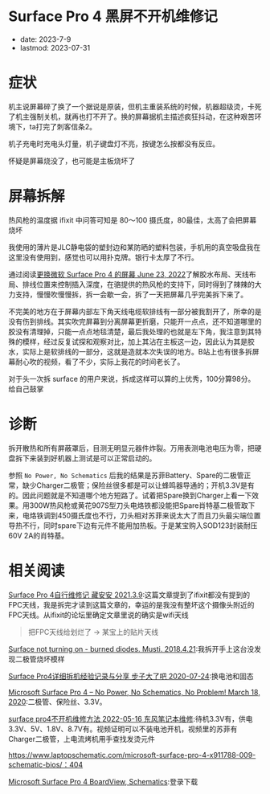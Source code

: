 # Surface Pro 4 黑屏不开机维修记
- date: 2023-7-9
- lastmod: 2023-07-31

# 症状

机主说屏幕碎了换了一个据说是原装，但机主重装系统的时候，机器超级烫，卡死了机主强制关机，就再也打不开了。换的屏幕据机主描述疯狂抖动，在这种艰苦环境下，ta打完了刺客信条2。

机子充电时充电头灯量，机子键盘灯不亮，按键怎么按都没有反应。

怀疑是屏幕烧没了，也可能是主板烧坏了

# 屏幕拆解

热风枪的温度据 ifixit 中问答可知是 80～100 摄氏度，80最佳，太高了会把屏幕烧坏

我使用的薄片是JLC静电袋的塑封边和某防晒的塑料包装，手机用的真空吸盘我在这里没有使用到，感觉也可以用扑克牌。银行卡太厚了不行。

通过阅读[更换微软 Surface Pro 4 的屏幕 June 23, 2022](https://zh.ifixit.com/Guide/%E6%9B%B4%E6%8D%A2%E5%BE%AE%E8%BD%AF+Surface+Pro+4+%E7%9A%84%E5%B1%8F%E5%B9%95/60348)了解胶水布局、天线布局、排线位置来控制插入深度，在骆提供的热风枪的支持下，同时得到了辣辣的大力支持，慢慢吹慢慢拆，拆一会歇一会，拆了一天把屏幕几乎完美拆下来了。

不完美的地方在于屏幕内部左下角天线电缆软排线有一部分被我割开了，所幸的是没有伤到排线。其实吹完屏幕到分离屏幕更折磨，只能开一点点，还不知道哪里的胶没有清理掉，只能一点点地毯清楚，最后我处理的也就是左下角，我注意到其特殊的模样，经过反复试探和观察对比，加上其沾在主板这一边，因此认为其是胶水，实际上是软排线的一部分，这就是造就本次失误的地方。B站上也有很多拆屏幕耐心吹的视频，看了不少，实际上我花的时间老长了。

对于头一次拆 surface 的用户来说，拆成这样可以算的上优秀，100分算98分。给自己鼓掌

# 诊断

拆开散热和所有屏蔽罩后，目测无明显元器件炸裂。万用表测电池电压为零，把硬盘拆下来装到好机器上测试是可以正常启动的。

参照 `No Power, No Schematics` 后我的结果是苏菲Battery、Spare的二极管正常，缺少Charger二极管；保险丝很多都是可以让蜂鸣器导通的；开机3.3V是有的。因此问题就是不知道哪个地方短路了。试着把Spare换到Charger上看一下效果。用300W热风枪或黄花907S型刀头电烙铁都没能把Spare肖特基二极管取下来，电烙铁调到450摄氏度也不行，刀头相对苏菲来说太大了而且刀头最尖端位置导热不行，同时spare下边有元件不能用加热板。于是某宝购入SOD123封装耐压60V 2A的肖特基。

# 相关阅读

[Surface Pro 4自行维修记 藏安安 2021.3.9](https://zhuanlan.zhihu.com/p/354700246):这篇文章提到了ifixit都没有提到的FPC天线，我是拆完才读到这篇文章的，幸运的是我没有整坏这个摄像头附近的FPC天线。从ifixit的论坛里确定文章里说的确实是wifi天线
> 把FPC天线给划烂了 -> 某宝上的贴片天线

[Surface not turning on - burned diodes. Musti. 2018.4.21](https://zh.ifixit.com/Answers/View/478186/Surface+not+turning+on+-+burned+diodes):我拆开手上这台没发现二极管烧坏模样

[Surface Pro4详细拆机经验记录与分享 步子大了吧 2020-07-24](https://blog.csdn.net/wangpeng246300/article/details/107526132):换电池和固态

[Microsoft Surface Pro 4 – No Power, No Schematics, No Problem! March 18, 2020](https://www.aonemobiles.com.au/2020/03/microsoft-surface-pro-4-no-power-no-schematics-no-problem/):二极管、保险丝、3.3V。

[surface pro4不开机维修方法 2022-05-16 东风笔记本维修](https://www.bilibili.com/video/BV1CZ4y187Wc/):待机3.3V有，供电3.3V、5V、1.8V、8.7V有。视频证明可以不装电池开机，视频里的苏菲有Charger二极管，上电流烤机用手查找发烫元件


https://www.laptopschematic.com/microsoft-surface-pro-4-x911788-009-schematic-bios/：404

[Microsoft Surface Pro 4 BoardView, Schematics](https://www.repairlap.com/threads/microsoft-surface-pro-4-boardview-schematics.13588/):登录下载

